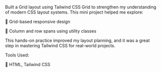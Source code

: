 Built a Grid layout using Tailwind CSS Grid to strengthen my understanding of modern CSS layout systems. This mini project helped me explore:

🔹 Grid-based responsive design

🔹 Column and row spans using utility classes

This hands-on practice improved my layout planning, and it was a great step in mastering Tailwind CSS for real-world projects.

Tools Used:

🔧 HTML, Tailwind CSS​
